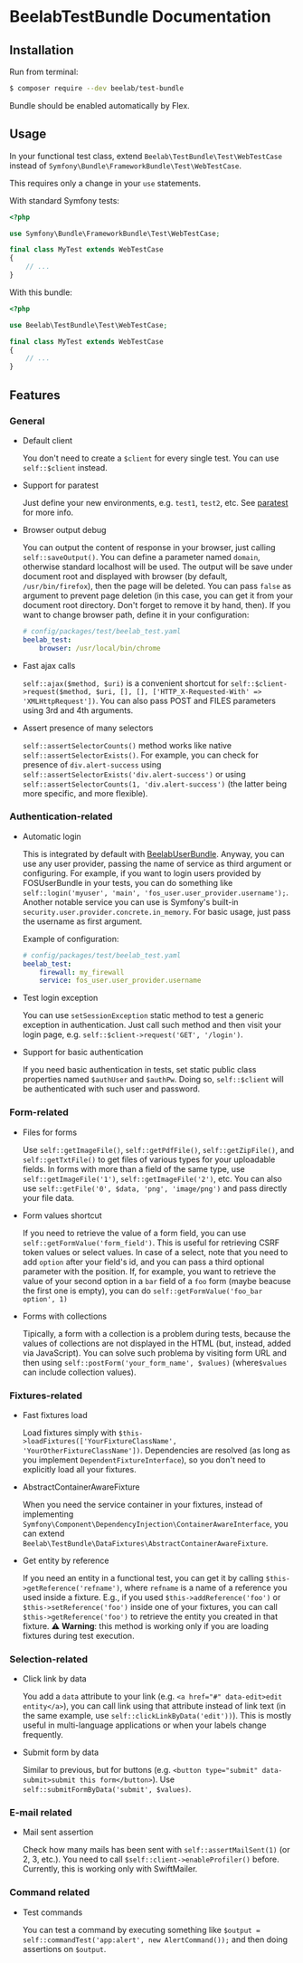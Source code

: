 BeelabTestBundle Documentation
==============================

## Installation

Run from terminal:

```bash
$ composer require --dev beelab/test-bundle
```

Bundle should be enabled automatically by Flex.

## Usage

In your functional test class, extend `Beelab\TestBundle\Test\WebTestCase` instead of
`Symfony\Bundle\FrameworkBundle\Test\WebTestCase`.

This requires only a change in your ``use`` statements.

With standard Symfony tests:
```php
<?php

use Symfony\Bundle\FrameworkBundle\Test\WebTestCase;

final class MyTest extends WebTestCase
{
    // ...
}
```

With this bundle:
```php
<?php

use Beelab\TestBundle\Test\WebTestCase;

final class MyTest extends WebTestCase
{
    // ...
}
```

## Features

### General

* Default client

  You don't need to create a `$client` for every single test.
  You can use `self::$client` instead.

* Support for paratest

  Just define your new environments, e.g. `test1`, `test2`, etc.
  See [paratest](https://github.com/brianium/paratest) for more info.

* Browser output debug

  You can output the content of response in your browser, just calling `self::saveOutput()`.
  You can define a parameter named `domain`, otherwise standard localhost will be used. 
  The output will be save under document root and displayed with browser (by default, `/usr/bin/firefox`),
  then the page will be deleted.
  You can pass `false` as argument to prevent page deletion (in this case, you can get it from your document
  root directory.
  Don't forget to remove it by hand, then).
  If you want to change browser path, define it in your configuration:
  ```yaml
  # config/packages/test/beelab_test.yaml
  beelab_test:
      browser: /usr/local/bin/chrome
  ```

* Fast ajax calls

  `self::ajax($method, $uri)` is a convenient shortcut for
  `self::$client->request($method, $uri, [], [], ['HTTP_X-Requested-With' => 'XMLHttpRequest'])`.
  You can also pass POST and FILES parameters using 3rd and 4th arguments.

* Assert presence of many selectors

  `self::assertSelectorCounts()` method works like native `self::assertSelectorExists()`.
  For example, you can check for presence of `div.alert-success` using 
  `self::assertSelectorExists('div.alert-success')` or using `self::assertSelectorCounts(1, 'div.alert-success')`
  (the latter being more specific, and more flexible).

### Authentication-related

* Automatic login

  This is integrated by default with [BeelabUserBundle](https://github.com/Bee-Lab/BeelabUserBundle).
  Anyway, you can use any user provider, passing the name of service as third argument or configuring.
  For example, if you want to login users provided by FOSUserBundle in your tests, you can do something like
  `self::login('myuser', 'main', 'fos_user.user_provider.username');`.
  Another notable service you can use is Symfony's built-in `security.user.provider.concrete.in_memory`.
  For basic usage, just pass the username as first argument.

  Example of configuration:
  ```yaml
  # config/packages/test/beelab_test.yaml
  beelab_test:
      firewall: my_firewall
      service: fos_user.user_provider.username
  ```

* Test login exception

  You can use `setSessionException` static method to test a generic exception in authentication.
  Just call such method and then visit your login page, e.g. `self::$client->request('GET', '/login')`.
 
* Support for basic authentication

  If you need basic authentication in tests, set static public class properties named `$authUser` and `$authPw`.
  Doing so, `self::$client` will be authenticated with such user and password.

### Form-related

* Files for forms

  Use `self::getImageFile()`, `self::getPdfFile()`, `self::getZipFile()`, and `self::getTxtFile()` to get
  files of various types for your uploadable fields.
  In forms with more than a field of the same type, use `self::getImageFile('1')`, `self::getImageFile('2')`, etc.
  You can also use `self::getFile('0', $data, 'png', 'image/png')` and pass directly your file data.

* Form values shortcut

  If you need to retrieve the value of a form field, you can use `self::getFormValue('form_field')`.
  This is useful for retrieving CSRF token values or select values.
  In case of a select, note that you need to add `option` after your field's id, and you can pass a third 
  optional parameter with the position.
  If, for example, you want to retrieve the value of your second option in a `bar` field of a `foo` form
  (maybe beacuse the first one is empty), you can do `self::getFormValue('foo_bar option', 1)`

* Forms with collections
  
  Tipically, a form with a collection is a problem during tests, because the values of collections are not displayed
  in the HTML (but, instead, added via JavaScript).
  You can solve such problema by visiting form URL and then using `self::postForm('your_form_name', $values)`
  (where`$values` can include collection values).

### Fixtures-related

* Fast fixtures load

  Load fixtures simply with `$this->loadFixtures(['YourFixtureClassName', 'YourOtherFixtureClassName'])`.
  Dependencies are resolved (as long as you implement `DependentFixtureInterface`), so you don't need to explicitly
  load all your fixtures.

* AbstractContainerAwareFixture

  When you need the service container in your fixtures, instead of implementing
  `Symfony\Component\DependencyInjection\ContainerAwareInterface`, you can extend
  `Beelab\TestBundle\DataFixtures\AbstractContainerAwareFixture`.

* Get entity by reference

  If you need an entity in a functional test, you can get it by calling `$this->getReference('refname')`, where
  `refname` is a name of a reference you used inside a fixture.
  E.g., if you used `$this->addReference('foo')` or `$this->setReference('foo')` inside one of your fixtures, you
  can call `$this->getReference('foo')` to retrieve the entity you created in that fixture.
  ⚠️️ **Warning**: this method is working only if you are loading fixtures during test execution.

### Selection-related

* Click link by data

  You add a `data` attribute to your link (e.g. `<a href="#" data-edit>edit entity</a>`), you can call link
  using that attribute instead of link text (in the same example, use `self::clickLinkByData('edit'))`).
  This is mostly useful in multi-language applications or when your labels change frequently.

* Submit form by data

  Similar to previous, but for buttons (e.g. `<button type="submit" data-submit>submit this form</button>`).
  Use `self::submitFormByData('submit', $values)`.

### E-mail related

* Mail sent assertion

  Check how many mails has been sent with `self::assertMailSent(1)` (or 2, 3, etc.).
  You need to call `$self::client->enableProfiler()` before.
  Currently, this is working only with SwiftMailer.

### Command related

* Test commands

  You can test a command by executing something like `$output = self::commandTest('app:alert', new AlertCommand());`
  and then doing assertions on `$output`.
